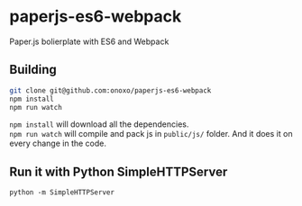 # paperjs-es6-webpack
Paper.js bolierplate with ES6 and Webpack

## Building
```bash
git clone git@github.com:onoxo/paperjs-es6-webpack
npm install
npm run watch
```
`npm install` will download all the dependencies.\
`npm run watch` will compile and pack js in `public/js/` folder. And it does it on every change in the code.

## Run it with Python SimpleHTTPServer
```
python -m SimpleHTTPServer
```
